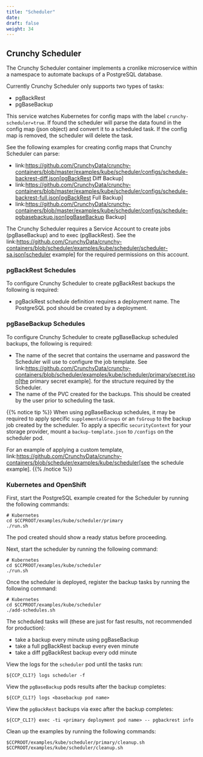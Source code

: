 ```yaml
---
title: "Scheduler"
date: 
draft: false
weight: 34
---
```


## Crunchy Scheduler

The Crunchy Scheduler container implements a cronlike microservice within a namespace
to automate backups of a PostgreSQL database.

Currently Crunchy Scheduler only supports two types of tasks:

* pgBackRest
* pgBaseBackup

This service watches Kubernetes for config maps with the label `crunchy-scheduler=true`.
If found the scheduler will parse the data found in the config map (json object) and
convert it to a scheduled task.  If the config map is removed, the scheduler will
delete the task.

See the following examples for creating config maps that Crunchy Scheduler can parse:

* link:https://github.com/CrunchyData/crunchy-containers/blob/master/examples/kube/scheduler/configs/schedule-backrest-diff.json[pgBackRest Diff Backup]
* link:https://github.com/CrunchyData/crunchy-containers/blob/master/examples/kube/scheduler/configs/schedule-backrest-full.json[pgBackRest Full Backup]
* link:https://github.com/CrunchyData/crunchy-containers/blob/master/examples/kube/scheduler/configs/schedule-pgbasebackup.json[pgBaseBackup Backup]

The Crunchy Scheduler requires a Service Account to create jobs (pgBaseBackup) and to
exec (pgBackRest).  See the link:https://github.com/CrunchyData/crunchy-containers/blob/scheduler/examples/kube/scheduler/scheduler-sa.json[scheduler example]
for the required permissions on this account.

### pgBackRest Schedules

To configure Crunchy Scheduler to create pgBackRest backups the following is required:

* pgBackRest schedule definition requires a deployment name.  The PostgreSQL pod should be created by a deployment.

### pgBaseBackup Schedules

To configure Crunchy Scheduler to create pgBaseBackup scheduled backups, the following is required:

* The name of the secret that contains the username and password the Scheduler will use to
  configure the job template.  See link:https://github.com/CrunchyData/crunchy-containers/blob/scheduler/examples/kube/scheduler/primary/secret.json[the primary secret example].
  for the structure required by the Scheduler.
* The name of the PVC created for the backups.  This should be created by the user prior to scheduling the task.

{{% notice tip %}}
When using pgBaseBackup schedules, it may be required to apply specific `supplementalGroups` or an `fsGroup` 
to the backup job created by the scheduler.  To apply a specific `securityContext` for your 
storage provider, mount a `backup-template.json` to `/configs` on the scheduler pod.

For an example of applying a custom template, link:https://github.com/CrunchyData/crunchy-containers/blob/scheduler/examples/kube/scheduler[see the schedule example].
{{% /notice %}}

### Kubernetes and OpenShift

First, start the PostgreSQL example created for the Scheduler by running the following commands:

```
# Kubernetes
cd $CCPROOT/examples/kube/scheduler/primary
./run.sh
```

The pod created should show a ready status before proceeding.

Next, start the scheduler by running the following command:

```
# Kubernetes
cd $CCPROOT/examples/kube/scheduler
./run.sh
```

Once the scheduler is deployed, register the backup tasks by running the following command:

```
# Kubernetes
cd $CCPROOT/examples/kube/scheduler
./add-schedules.sh
```

The scheduled tasks will (these are just for fast results, not recommended for production):

* take a backup every minute using pgBaseBackup
* take a full pgBackRest backup every even minute
* take a diff pgBackRest backup every odd minute

View the logs for the `scheduler` pod until the tasks run:

```
${CCP_CLI?} logs scheduler -f
```

View the `pgBaseBackup` pods results after the backup completes:

```
${CCP_CLI?} logs <basebackup pod name>
```

View the `pgBackRest` backups via exec after the backup completes:

```
${CCP_CLI?} exec -ti <primary deployment pod name> -- pgbackrest info
```

Clean up the examples by running the following commands:

```
$CCPROOT/examples/kube/scheduler/primary/cleanup.sh
$CCPROOT/examples/kube/scheduler/cleanup.sh
```
